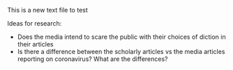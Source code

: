 This is a new text file to test

Ideas for research:
- Does the media intend to scare the public with their choices of diction in their articles
- Is there a difference between the scholarly articles vs the media articles reporting on coronavirus? What are the differences?
